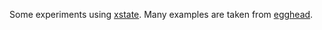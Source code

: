 Some experiments using [xstate](https://github.com/davidkpiano/xstate). 
Many examples are taken from [egghead](https://egghead.io/courses/construct-sturdy-uis-with-xstate).


